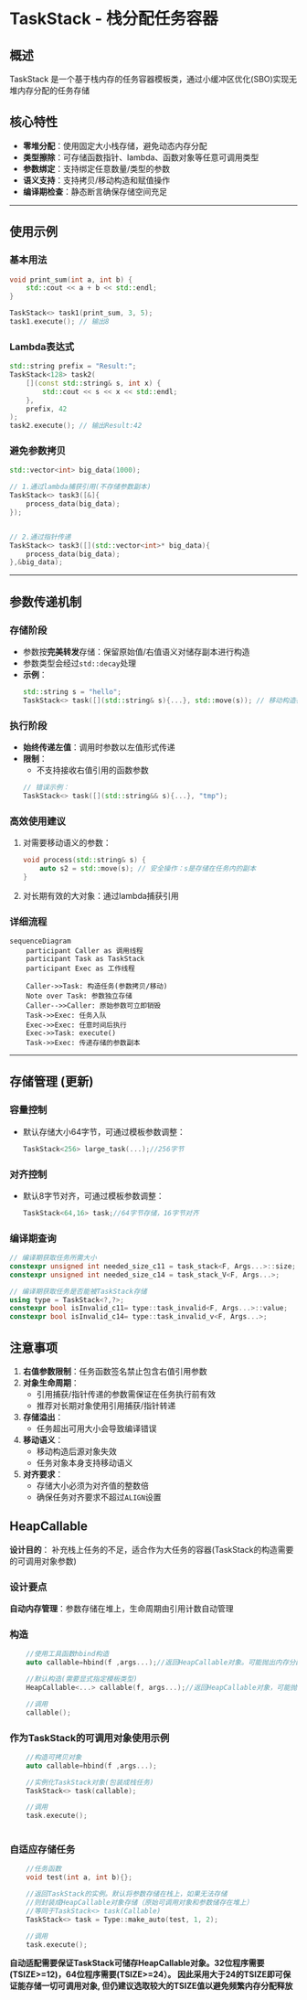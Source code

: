 # TaskStack - 栈分配任务容器

## 概述
TaskStack 是一个基于栈内存的任务容器模板类，通过小缓冲区优化(SBO)实现无堆内存分配的任务存储

## 核心特性

- **零堆分配**：使用固定大小栈存储，避免动态内存分配
- **类型擦除**：可存储函数指针、lambda、函数对象等任意可调用类型
- **参数绑定**：支持绑定任意数量/类型的参数
- **语义支持**：支持拷贝/移动构造和赋值操作
- **编译期检查**：静态断言确保存储空间充足

---

## 使用示例

### 基本用法
```cpp
void print_sum(int a, int b) {
    std::cout << a + b << std::endl;
}

TaskStack<> task1(print_sum, 3, 5); 
task1.execute(); // 输出8
```

### Lambda表达式
```cpp
std::string prefix = "Result:";
TaskStack<128> task2(
    [](const std::string& s, int x) {
        std::cout << s << x << std::endl;
    },
    prefix, 42
);
task2.execute(); // 输出Result:42
```

### 避免参数拷贝
```cpp
std::vector<int> big_data(1000);

// 1.通过lambda捕获引用(不存储参数副本)
TaskStack<> task3([&]{
    process_data(big_data); 
});


// 2.通过指针传递
TaskStack<> task3([](std::vector<int>* big_data){
    process_data(big_data); 
},&big_data);

```

---

## 参数传递机制

### 存储阶段
- 参数按**完美转发**存储：保留原始值/右值语义对储存副本进行构造
- 参数类型会经过`std::decay`处理
- **示例**：
  ```cpp
  std::string s = "hello";
  TaskStack<> task([](std::string& s){...}, std::move(s)); // 移动构造存储
  ```

### 执行阶段
- **始终传递左值**：调用时参数以左值形式传递
- **限制**：
  - 不支持接收右值引用的函数参数
  ```cpp
  // 错误示例：
  TaskStack<> task([](std::string&& s){...}, "tmp"); 
  ```

### 高效使用建议
1. 对需要移动语义的参数：
   ```cpp
   void process(std::string& s) {
       auto s2 = std::move(s); // 安全操作：s是存储在任务内的副本
   }
   ```
2. 对长期有效的大对象：通过lambda捕获引用

### 详细流程

```mermaid
sequenceDiagram
    participant Caller as 调用线程
    participant Task as TaskStack
    participant Exec as 工作线程
    
    Caller->>Task: 构造任务(参数拷贝/移动)
    Note over Task: 参数独立存储
    Caller-->>Caller: 原始参数可立即销毁
    Task->>Exec: 任务入队
    Exec->>Exec: 任意时间后执行
    Exec->>Task: execute()
    Task->>Exec: 传递存储的参数副本
```
---

## 存储管理 (更新)

### 容量控制
- 默认存储大小64字节，可通过模板参数调整：
  ```cpp
  TaskStack<256> large_task(...);//256字节
  ```

### 对齐控制
- 默认8字节对齐，可通过模板参数调整：
  ```cpp
  TaskStack<64,16> task;//64字节存储，16字节对齐
  ```

### 编译期查询

```cpp
// 编译期获取任务所需大小
constexpr unsigned int needed_size_c11 = task_stack<F, Args...>::size;
constexpr unsigned int needed_size_c14 = task_stack_V<F, Args...>;

// 编译期获取任务是否能被TaskStack存储
using type = TaskStack<?,?>;
constexpr bool isInvalid_c11= type::task_invalid<F, Args...>::value;
constexpr bool isInvalid_c14= type::task_invalid_v<F, Args...>;


```

## 注意事项

1. **右值参数限制**：任务函数签名禁止包含右值引用参数
2. **对象生命周期**：
   - 引用捕获/指针传递的参数需保证在任务执行前有效
   - 推荐对长期对象使用引用捕获/指针转递
3. **存储溢出**：
   - 任务超出可用大小会导致编译错误
4. **移动语义**：
   - 移动构造后源对象失效
   - 任务对象本身支持移动语义
5. **对齐要求**：
   - 存储大小必须为对齐值的整数倍
   - 确保任务对齐要求不超过`ALIGN`设置

## HeapCallable

**设计目的**： 补充栈上任务的不足，适合作为大任务的容器(TaskStack的构造需要的可调用对象参数)

### 设计要点

**自动内存管理**：参数存储在堆上，生命周期由引用计数自动管理

### 构造

```cpp
    //使用工具函数hbind构造
    auto callable=hbind(f ,args...);//返回HeapCallable对象。可能抛出内存分配异常

    //默认构造(需要显式指定模板类型)
    HeapCallable<...> callable(f, args...);//返回HeapCallable对象，可能抛出内存分配异常

    //调用
    callable();

```
### 作为TaskStack的可调用对象使用示例

```cpp
    //构造可拷贝对象
    auto callable=hbind(f ,args...);

    //实例化TaskStack对象(包装成栈任务)
    TaskStack<> task(callable);

    //调用
    task.execute();
    
```

### 自适应存储任务

```cpp
    //任务函数
    void test(int a, int b){};

    //返回TaskStack的实例。默认将参数存储在栈上，如果无法存储
    //则封装成HeapCallable对象存储（原始可调用对象和参数储存在堆上）
    //等同于TaskStack<> task(Callable)
    TaskStack<> task = Type::make_auto(test, 1, 2);

    //调用
    task.execute();
```

**自动适配需要保证TaskStack可储存HeapCallable对象。32位程序需要(TSIZE>=12)，64位程序需要(TSIZE>=24）。
因此采用大于24的TSIZE即可保证能存储一切可调用对象, 但仍建议选取较大的TSIZE值以避免频繁内存分配释放**
